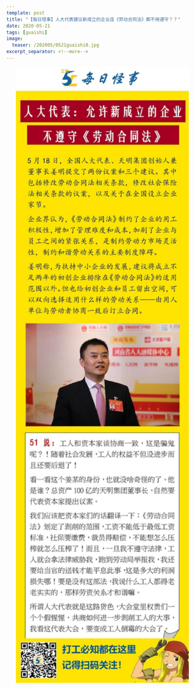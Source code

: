 ```yaml
---
template: post
title: "【每日怪事】人大代表建议新成立的企业连《劳动合同法》都不用遵守？？"
date: 2020-05-21
tags: [guaishi]
image:
  teaser: /202005/0521guaishi0.jpg
excerpt_separator: <!--more-->
---
```


<div style="text-align:center;color:grey"><img src="/images/202005/0521guaishi.jpg" width="90%"></div><br>

